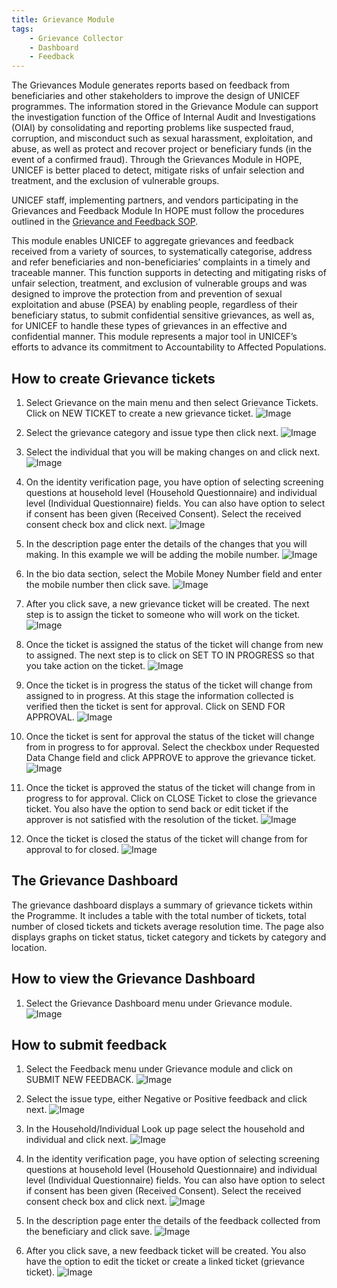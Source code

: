 ```yaml
---
title: Grievance Module
tags:
    - Grievance Collector
    - Dashboard
    - Feedback
---
```


The Grievances Module generates reports based on feedback from beneficiaries and other stakeholders to improve the
design of UNICEF programmes. The information stored in the Grievance Module can support the investigation function of
the Office of Internal Audit and Investigations (OIAI) by consolidating and reporting problems like suspected fraud,
corruption, and misconduct such as sexual harassment, exploitation, and abuse, as well as protect and recover project or
beneficiary funds (in the event of a confirmed fraud). Through the Grievances Module in HOPE, UNICEF is better placed to
detect, mitigate risks of unfair selection and treatment, and the exclusion of vulnerable groups.

UNICEF staff, implementing partners, and vendors participating in the Grievances and Feedback Module In HOPE must follow
the procedures outlined in
the [Grievance and Feedback SOP](https://unicef.sharepoint.com/:w:/r/teams/EMOPS-HCT-MIS/_layouts/15/Doc.aspx?sourcedoc=%7B597B4057-0219-49E8-88F7-0962C0AAF40E%7D&file=HOPE%20-%20Grievances%20&%20Feedback%20SOP.docx=&action=default&mobileredirect=true&DefaultItemOpen=1).

This module enables UNICEF to aggregate grievances and feedback received from a variety of sources, to systematically
categorise, address and refer beneficiaries and non-beneficiaries’ complaints in a timely and traceable manner. This
function supports in detecting and mitigating risks of unfair selection, treatment, and exclusion of vulnerable groups
and was designed to improve the protection from and prevention of sexual exploitation and abuse (PSEA) by enabling
people, regardless of their beneficiary status, to submit confidential sensitive grievances, as well as, for UNICEF to
handle these types of grievances in an effective and confidential manner. This module represents a major tool in
UNICEF’s efforts to advance its commitment to Accountability to Affected Populations.

## How to create Grievance tickets

1. Select Grievance on the main menu and then select Grievance Tickets. Click on NEW TICKET to create a new grievance
   ticket.
   ![Image](_screenshots/grievance/g_37.png)

1. Select the grievance category and issue type then click next.
   ![Image](_screenshots/grievance/g_38.png)

1. Select the individual that you will be making changes on and click next.
   ![Image](_screenshots/grievance/g_39.png)

1. On the identity verification page, you have option of selecting screening questions at household level (Household
   Questionnaire) and individual level (Individual Questionnaire) fields. You can also have option to select if consent
   has been given (Received Consent). Select the received consent check box and click next.
   ![Image](_screenshots/grievance/g_40.png)

1. In the description page enter the details of the changes that you will making. In this example we will be adding the
   mobile number.
   ![Image](_screenshots/grievance/g_41.png)

1. In the bio data section, select the Mobile Money Number field and enter the mobile number then click save.
   ![Image](_screenshots/grievance/g_42.png)

1. After you click save, a new grievance ticket will be created. The next step is to assign the ticket to someone who
   will work on the ticket.
   ![Image](_screenshots/grievance/g_43.png)

1. Once the ticket is assigned the status of the ticket will change from new to assigned. The next step is to click on
   SET TO IN PROGRESS so that you take action on the ticket.
   ![Image](_screenshots/grievance/g_44.png)

1. Once the ticket is in progress the status of the ticket will change from assigned to in progress. At this stage the
   information collected is verified then the ticket is sent for approval. Click on SEND FOR APPROVAL.
   ![Image](_screenshots/grievance/g_45.png)

1. Once the ticket is sent for approval the status of the ticket will change from in progress to for approval. Select
    the checkbox under Requested Data Change field and click APPROVE to approve the grievance ticket.
    ![Image](_screenshots/grievance/g_46.png)

1. Once the ticket is approved the status of the ticket will change from in progress to for approval. Click on CLOSE
    Ticket to close the grievance ticket. You also have the option to send back or edit ticket if the approver is not
    satisfied with the resolution of the ticket.
    ![Image](_screenshots/grievance/g_47.png)

1. Once the ticket is closed the status of the ticket will change from for approval to for closed.
    ![Image](_screenshots/grievance/g_48.png)

## The Grievance Dashboard

The grievance dashboard displays a summary of grievance tickets within the Programme. It includes a table with the total
number of tickets, total number of closed tickets and tickets average resolution time. The page also displays graphs on
ticket status, ticket category and tickets by category and location.

## How to view the Grievance Dashboard

1. Select the Grievance Dashboard menu under Grievance module.
    ![Image](_screenshots/grievance/g_49.png)

## How to submit feedback

1. Select the Feedback menu under Grievance module and click on SUBMIT NEW FEEDBACK.
    ![Image](_screenshots/grievance/g_50.png)

1. Select the issue type, either Negative or Positive feedback and click next.
    ![Image](_screenshots/grievance/g_51.png)

1. In the Household/Individual Look up page select the household and individual and click next.
    ![Image](_screenshots/grievance/g_52.png)


1. In the identity verification page, you have option of selecting screening questions at household level (Household Questionnaire) and individual level (Individual Questionnaire) fields. You can also have option to select if consent has been given (Received Consent). Select the received consent check box and click next.
    ![Image](_screenshots/grievance/g_53.png)

1. In the description page enter the details of the feedback collected from the beneficiary and click save.
    ![Image](_screenshots/grievance/g_54.png)

1. After you click save, a new feedback ticket will be created. You also have the option to edit the ticket or create a linked ticket (grievance ticket).
    ![Image](_screenshots/grievance/g_55.png)
